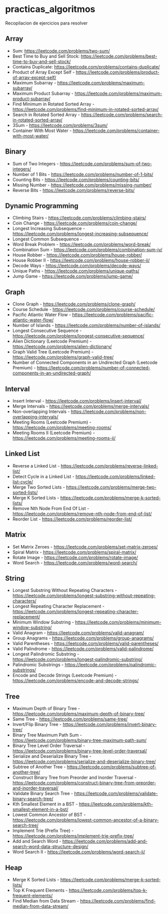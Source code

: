 # practicas_algoritmos
Recopilacion de ejercicios para resolver

## Array

-   Sum: https://leetcode.com/problems/two-sum/
-   Best Time to Buy and Sell Stock: https://leetcode.com/problems/best-time-to-buy-and-sell-stock/
-   Contains Duplicate: https://leetcode.com/problems/contains-duplicate/
-   Product of Array Except Self - https://leetcode.com/problems/product-of-array-except-self/
-   Maximum Subarray - https://leetcode.com/problems/maximum-subarray/
-   Maximum Product Subarray - https://leetcode.com/problems/maximum-product-subarray/
-   Find Minimum in Rotated Sorted Array - https://leetcode.com/problems/find-minimum-in-rotated-sorted-array/
-   Search in Rotated Sorted Array - https://leetcode.com/problems/search-in-rotated-sorted-array/
-   3Sum - https://leetcode.com/problems/3sum/
-   Container With Most Water - https://leetcode.com/problems/container-with-most-water/

## Binary

-   Sum of Two Integers - https://leetcode.com/problems/sum-of-two-integers/
-   Number of 1 Bits - https://leetcode.com/problems/number-of-1-bits/
-   Counting Bits - https://leetcode.com/problems/counting-bits/
-   Missing Number - https://leetcode.com/problems/missing-number/
-   Reverse Bits - https://leetcode.com/problems/reverse-bits/

## Dynamic Programming

-   Climbing Stairs - https://leetcode.com/problems/climbing-stairs/
-   Coin Change - https://leetcode.com/problems/coin-change/
-   Longest Increasing Subsequence - https://leetcode.com/problems/longest-increasing-subsequence/
-   Longest Common Subsequence -
-   Word Break Problem - https://leetcode.com/problems/word-break/
-   Combination Sum - https://leetcode.com/problems/combination-sum-iv/
-   House Robber - https://leetcode.com/problems/house-robber/
-   House Robber II - https://leetcode.com/problems/house-robber-ii/
-   Decode Ways - https://leetcode.com/problems/decode-ways/
-   Unique Paths - https://leetcode.com/problems/unique-paths/
-   Jump Game - https://leetcode.com/problems/jump-game/

## Graph

-   Clone Graph - https://leetcode.com/problems/clone-graph/
-   Course Schedule - https://leetcode.com/problems/course-schedule/
-   Pacific Atlantic Water Flow - https://leetcode.com/problems/pacific-atlantic-water-flow/
-   Number of Islands - https://leetcode.com/problems/number-of-islands/
-   Longest Consecutive Sequence - https://leetcode.com/problems/longest-consecutive-sequence/
-   Alien Dictionary (Leetcode Premium) - https://leetcode.com/problems/alien-dictionary/
-   Graph Valid Tree (Leetcode Premium) - https://leetcode.com/problems/graph-valid-tree/
-   Number of Connected Components in an Undirected Graph (Leetcode Premium) - https://leetcode.com/problems/number-of-connected-components-in-an-undirected-graph/

## Interval

-   Insert Interval - https://leetcode.com/problems/insert-interval/
-   Merge Intervals - https://leetcode.com/problems/merge-intervals/
-   Non-overlapping Intervals - https://leetcode.com/problems/non-overlapping-intervals/
-   Meeting Rooms (Leetcode Premium) - https://leetcode.com/problems/meeting-rooms/
-   Meeting Rooms II (Leetcode Premium) - https://leetcode.com/problems/meeting-rooms-ii/

## Linked List

-   Reverse a Linked List - https://leetcode.com/problems/reverse-linked-list/
-   Detect Cycle in a Linked List - https://leetcode.com/problems/linked-list-cycle/
-   Merge Two Sorted Lists - https://leetcode.com/problems/merge-two-sorted-lists/
-   Merge K Sorted Lists - https://leetcode.com/problems/merge-k-sorted-lists/
-   Remove Nth Node From End Of List - https://leetcode.com/problems/remove-nth-node-from-end-of-list/
-   Reorder List - https://leetcode.com/problems/reorder-list/

## Matrix

-   Set Matrix Zeroes - https://leetcode.com/problems/set-matrix-zeroes/
-   Spiral Matrix - https://leetcode.com/problems/spiral-matrix/
-   Rotate Image - https://leetcode.com/problems/rotate-image/
-   Word Search - https://leetcode.com/problems/word-search/

## String

-   Longest Substring Without Repeating Characters - https://leetcode.com/problems/longest-substring-without-repeating-characters/
-   Longest Repeating Character Replacement - https://leetcode.com/problems/longest-repeating-character-replacement/
-   Minimum Window Substring - https://leetcode.com/problems/minimum-window-substring/
-   Valid Anagram - https://leetcode.com/problems/valid-anagram/
-   Group Anagrams - https://leetcode.com/problems/group-anagrams/
-   Valid Parentheses - https://leetcode.com/problems/valid-parentheses/
-   Valid Palindrome - https://leetcode.com/problems/valid-palindrome/
-   Longest Palindromic Substring - https://leetcode.com/problems/longest-palindromic-substring/
-   Palindromic Substrings - https://leetcode.com/problems/palindromic-substrings/
-   Encode and Decode Strings (Leetcode Premium) - https://leetcode.com/problems/encode-and-decode-strings/

## Tree

-   Maximum Depth of Binary Tree - https://leetcode.com/problems/maximum-depth-of-binary-tree/
-   Same Tree - https://leetcode.com/problems/same-tree/
-   Invert/Flip Binary Tree - https://leetcode.com/problems/invert-binary-tree/
-   Binary Tree Maximum Path Sum - https://leetcode.com/problems/binary-tree-maximum-path-sum/
-   Binary Tree Level Order Traversal - https://leetcode.com/problems/binary-tree-level-order-traversal/
-   Serialize and Deserialize Binary Tree - https://leetcode.com/problems/serialize-and-deserialize-binary-tree/
-   Subtree of Another Tree - https://leetcode.com/problems/subtree-of-another-tree/
-   Construct Binary Tree from Preorder and Inorder Traversal - https://leetcode.com/problems/construct-binary-tree-from-preorder-and-inorder-traversal/
-   Validate Binary Search Tree - https://leetcode.com/problems/validate-binary-search-tree/
-   Kth Smallest Element in a BST - https://leetcode.com/problems/kth-smallest-element-in-a-bst/
-   Lowest Common Ancestor of BST - https://leetcode.com/problems/lowest-common-ancestor-of-a-binary-search-tree/
-   Implement Trie (Prefix Tree) - https://leetcode.com/problems/implement-trie-prefix-tree/
-   Add and Search Word - https://leetcode.com/problems/add-and-search-word-data-structure-design/
-   Word Search II - https://leetcode.com/problems/word-search-ii/

## Heap

-   Merge K Sorted Lists - https://leetcode.com/problems/merge-k-sorted-lists/
-   Top K Frequent Elements - https://leetcode.com/problems/top-k-frequent-elements/
-   Find Median from Data Stream - https://leetcode.com/problems/find-median-from-data-stream/
